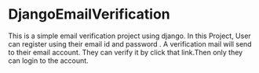 # DjangoEmailVerification

This is a simple email verification project using django.
In this Project,
  User can register using their email id and password . A verification mail will send to their email account.
  They can verify it by click that link.Then only they can login to the account.
  
